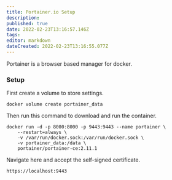 ```yaml
---
title: Portainer.io Setup
description: 
published: true
date: 2022-02-23T13:16:57.146Z
tags: 
editor: markdown
dateCreated: 2022-02-23T13:16:55.077Z
---
```


Portainer is a browser based manager for docker. 

### Setup
First create a volume to store settings.

```
docker volume create portainer_data
```

Then run this command to download and run the container.

```
docker run -d -p 8000:8000 -p 9443:9443 --name portainer \
    --restart=always \
    -v /var/run/docker.sock:/var/run/docker.sock \
    -v portainer_data:/data \
    portainer/portainer-ce:2.11.1
```

Navigate here and accept the self-signed certificate.

```
https://localhost:9443
```